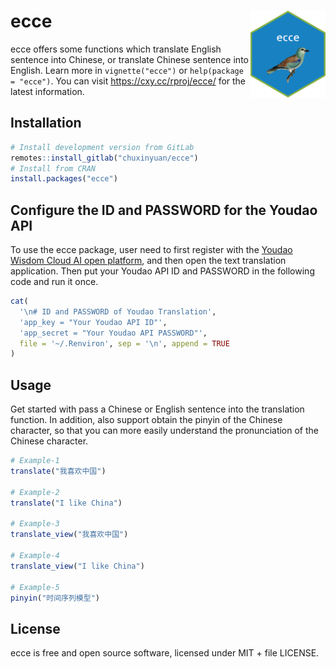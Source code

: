 
# ecce <img src="man/figures/logo.png" align="right" alt="" width="120" />

ecce offers some functions which translate English sentence into Chinese,
or translate Chinese sentence into English. Learn more in
`vignette("ecce")` or `help(package = "ecce")`. You can visit
<https://cxy.cc/rproj/ecce/> for the latest information.

## Installation

``` r
# Install development version from GitLab
remotes::install_gitlab("chuxinyuan/ecce")
# Install from CRAN
install.packages("ecce")
```

## Configure the ID and PASSWORD for the Youdao API

To use the ecce package, user need to first register with the [Youdao
Wisdom Cloud AI open platform](https://ai.youdao.com/), and then open
the text translation application. Then put your Youdao API ID and
PASSWORD in the following code and run it once.

``` r
cat(
  '\n# ID and PASSWORD of Youdao Translation',
  'app_key = "Your Youdao API ID"',
  'app_secret = "Your Youdao API PASSWORD"',
  file = '~/.Renviron', sep = '\n', append = TRUE
)
```

## Usage

Get started with pass a Chinese or English sentence into the translation
function. In addition, also support obtain the pinyin of the Chinese 
character, so that you can more easily understand the pronunciation
of the Chinese character.

``` r
# Example-1
translate("我喜欢中国")

# Example-2
translate("I like China")

# Example-3
translate_view("我喜欢中国")

# Example-4
translate_view("I like China")

# Example-5
pinyin("时间序列模型")
```

## License

ecce is free and open source software, licensed under MIT + file
LICENSE.
